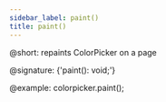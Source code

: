 ```yaml
---
sidebar_label: paint()
title: paint()
---          
```


@short: repaints ColorPicker on a page

@signature: {'paint(): void;'}

@example:
colorpicker.paint();
